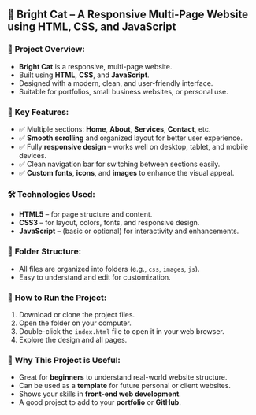 
## 🌟 Bright Cat – A Responsive Multi-Page Website using HTML, CSS, and JavaScript

### 📌 **Project Overview:**

* **Bright Cat** is a responsive, multi-page website.
* Built using **HTML**, **CSS**, and **JavaScript**.
* Designed with a modern, clean, and user-friendly interface.
* Suitable for portfolios, small business websites, or personal use.

### 📄 **Key Features:**

* ✅ Multiple sections: **Home**, **About**, **Services**, **Contact**, etc.
* ✅ **Smooth scrolling** and organized layout for better user experience.
* ✅ Fully **responsive design** – works well on desktop, tablet, and mobile devices.
* ✅ Clean navigation bar for switching between sections easily.
* ✅ **Custom fonts**, **icons**, and **images** to enhance the visual appeal.

### 🛠️ **Technologies Used:**

* **HTML5** – for page structure and content.
* **CSS3** – for layout, colors, fonts, and responsive design.
* **JavaScript** – (basic or optional) for interactivity and enhancements.

### 📁 **Folder Structure:**

* All files are organized into folders (e.g., `css`, `images`, `js`).
* Easy to understand and edit for customization.

### 🚀 **How to Run the Project:**

1. Download or clone the project files.
2. Open the folder on your computer.
3. Double-click the `index.html` file to open it in your web browser.
4. Explore the design and all pages.

### 🎯 **Why This Project is Useful:**

* Great for **beginners** to understand real-world website structure.
* Can be used as a **template** for future personal or client websites.
* Shows your skills in **front-end web development**.
* A good project to add to your **portfolio** or **GitHub**.

